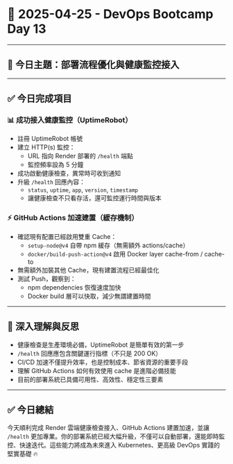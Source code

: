 # 📘 2025-04-25 - DevOps Bootcamp Day 13

---

## 🎯 今日主題：部署流程優化與健康監控接入

---

## ✅ 今日完成項目

### 📊 成功接入健康監控（UptimeRobot）

- 註冊 UptimeRobot 帳號
- 建立 HTTP(s) 監控：
  - URL 指向 Render 部署的 `/health` 端點
  - 監控頻率設為 5 分鐘
- 成功啟動健康檢查，異常時可收到通知
- 升級 `/health` 回應內容：
  - `status`, `uptime`, `app`, `version`, `timestamp`
  - 讓健康檢查不只看存活，還可監控運行時間與版本

### ⚡ GitHub Actions 加速建置（緩存機制）

- 確認現有配置已經啟用雙重 Cache：
  - `setup-node@v4` 自帶 npm 緩存（無需額外 actions/cache）
  - `docker/build-push-action@v4` 啟用 Docker layer cache-from / cache-to
- 無需額外加裝其他 Cache，現有建置流程已經最佳化
- 測試 Push，觀察到：
  - npm dependencies 恢復速度加快
  - Docker build 層可以快取，減少無謂建置時間

---

## 🧠 深入理解與反思

- 健康檢查是生產環境必備，UptimeRobot 是簡單有效的第一步
- `/health` 回應應包含關鍵運行指標（不只是 200 OK）
- CI/CD 加速不僅提升效率，也是控制成本、節省資源的重要手段
- 理解 GitHub Actions 如何有效使用 cache 是進階必備技能
- 目前的部署系統已具備可用性、高效性、穩定性三要素

---

## ✅ 今日總結

今天順利完成 Render 雲端健康檢查接入、GitHub Actions 建置加速，並讓 `/health` 更加專業。你的部署系統已經大幅升級，不僅可以自動部署，還能即時監控、快速迭代。這些能力將成為未來進入 Kubernetes、更高級 DevOps 實踐的堅實基礎 🔥

